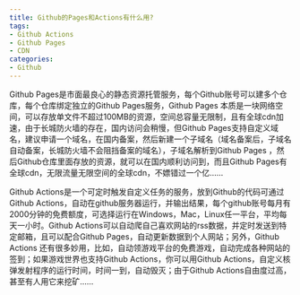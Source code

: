 ```yaml
---
title: Github的Pages和Actions有什么用?
tags: 
- Github Actions
- Github Pages
- CDN
categories:
- Github
---
```



Github Pages是市面最良心的静态资源托管服务，每个Github账号可以建多个仓库，每个仓库绑定独立的Github Pages服务，Github Pages 本质是一块网络空间，可以存放单文件不超过100MB的资源，空间总容量无限制，且有全球cdn加速，由于长城防火墙的存在，国内访问会稍慢，但Github Pages支持自定义域名，建议申请一个域名，在国内备案，然后新建一个子域名（域名备案后，子域名自动备案，长城防火墙不会阻挡备案的域名），子域名解析到Github Pages ，然后Github仓库里面存放的资源，就可以在国内顺利访问到，而且Github Pages有全球cdn，无限流量无限空间的全球cdn，不嫖错过一个亿……


Github Actions是一个可定时触发自定义任务的服务，放到Github的代码可通过Github Actions，自动在github服务器运行，并输出结果，每个github账号每月有2000分钟的免费额度，可选择运行在Windows，Mac，Linux任一平台，平均每天一小时。Github Actions可以自动爬自己喜欢网站的rss数据，并定时发送到特定邮箱，且可以配合Github Pages，自动更新数据到个人网站；另外，Github Actions 还有很多妙用，比如，自动领游戏平台的免费游戏，自动完成各种网站的签到；如果游戏世界也支持Github Actions，你可以用Github Actions，自定义核弹发射程序的运行时间，时间一到，自动毁灭；由于Github Actions自由度过高，甚至有人用它来挖矿……

